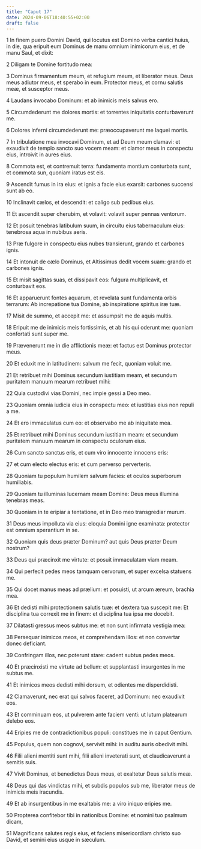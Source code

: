 ```yaml
---
title: "Caput 17"
date: 2024-09-06T18:40:55+02:00
draft: false
---
```




1 In finem puero Domini David, qui locutus est Domino verba cantici huius, in die, qua eripuit eum Dominus de manu omnium inimicorum eius, et de manu Saul, et dixit:

2 Diligam te Domine fortitudo mea:

3 Dominus firmamentum meum, et refugium meum, et liberator meus. Deus meus adiutor meus, et sperabo in eum. Protector meus, et cornu salutis meæ, et susceptor meus.

4 Laudans invocabo Dominum: et ab inimicis meis salvus ero.

5 Circumdederunt me dolores mortis: et torrentes iniquitatis conturbaverunt me.

6 Dolores inferni circumdederunt me: præoccupaverunt me laquei mortis.

7 In tribulatione mea invocavi Dominum, et ad Deum meum clamavi: et exaudivit de templo sancto suo vocem meam: et clamor meus in conspectu eius, introivit in aures eius.

8 Commota est, et contremuit terra: fundamenta montium conturbata sunt, et commota sun, quoniam iratus est eis.

9 Ascendit fumus in ira eius: et ignis a facie eius exarsit: carbones succensi sunt ab eo.

10 Inclinavit cælos, et descendit: et caligo sub pedibus eius.

11 Et ascendit super cherubim, et volavit: volavit super pennas ventorum.

12 Et posuit tenebras latibulum suum, in circuitu eius tabernaculum eius: tenebrosa aqua in nubibus aeris.

13 Præ fulgore in conspectu eius nubes transierunt, grando et carbones ignis.

14 Et intonuit de cælo Dominus, et Altissimus dedit vocem suam: grando et carbones ignis.

15 Et misit sagittas suas, et dissipavit eos: fulgura multiplicavit, et conturbavit eos.

16 Et apparuerunt fontes aquarum, et revelata sunt fundamenta orbis terrarum: Ab increpatione tua Domine, ab inspiratione spiritus iræ tuæ.

17 Misit de summo, et accepit me: et assumpsit me de aquis multis.

18 Eripuit me de inimicis meis fortissimis, et ab his qui oderunt me: quoniam confortati sunt super me.

19 Prævenerunt me in die afflictionis meæ: et factus est Dominus protector meus.

20 Et eduxit me in latitudinem: salvum me fecit, quoniam voluit me.

21 Et retribuet mihi Dominus secundum iustitiam meam, et secundum puritatem manuum mearum retribuet mihi:

22 Quia custodivi vias Domini, nec impie gessi a Deo meo.

23 Quoniam omnia iudicia eius in conspectu meo: et iustitias eius non repuli a me.

24 Et ero immaculatus cum eo: et observabo me ab iniquitate mea.

25 Et retribuet mihi Dominus secundum iustitiam meam: et secundum puritatem manuum mearum in conspectu oculorum eius.

26 Cum sancto sanctus eris, et cum viro innocente innocens eris:

27 et cum electo electus eris: et cum perverso perverteris.

28 Quoniam tu populum humilem salvum facies: et oculos superborum humiliabis.

29 Quoniam tu illuminas lucernam meam Domine: Deus meus illumina tenebras meas.

30 Quoniam in te eripiar a tentatione, et in Deo meo transgrediar murum.

31 Deus meus impolluta via eius: eloquia Domini igne examinata: protector est omnium sperantium in se.

32 Quoniam quis deus præter Dominum? aut quis Deus præter Deum nostrum?

33 Deus qui præcinxit me virtute: et posuit immaculatam viam meam.

34 Qui perfecit pedes meos tamquam cervorum, et super excelsa statuens me.

35 Qui docet manus meas ad prælium: et posuisti, ut arcum æreum, brachia mea.

36 Et dedisti mihi protectionem salutis tuæ: et dextera tua suscepit me: Et disciplina tua correxit me in finem: et disciplina tua ipsa me docebit.

37 Dilatasti gressus meos subtus me: et non sunt infirmata vestigia mea:

38 Persequar inimicos meos, et comprehendam illos: et non convertar donec deficiant.

39 Confringam illos, nec poterunt stare: cadent subtus pedes meos.

40 Et præcinxisti me virtute ad bellum: et supplantasti insurgentes in me subtus me.

41 Et inimicos meos dedisti mihi dorsum, et odientes me disperdidisti.

42 Clamaverunt, nec erat qui salvos faceret, ad Dominum: nec exaudivit eos.

43 Et comminuam eos, ut pulverem ante faciem venti: ut lutum platearum delebo eos.

44 Eripies me de contradictionibus populi: constitues me in caput Gentium.

45 Populus, quem non cognovi, servivit mihi: in auditu auris obedivit mihi.

46 Filii alieni mentiti sunt mihi, filii alieni inveterati sunt, et claudicaverunt a semitis suis.

47 Vivit Dominus, et benedictus Deus meus, et exaltetur Deus salutis meæ.

48 Deus qui das vindictas mihi, et subdis populos sub me, liberator meus de inimicis meis iracundis.

49 Et ab insurgentibus in me exaltabis me: a viro iniquo eripies me.

50 Propterea confitebor tibi in nationibus Domine: et nomini tuo psalmum dicam,

51 Magnificans salutes regis eius, et faciens misericordiam christo suo David, et semini eius usque in sæculum.

